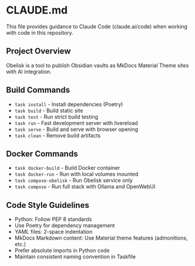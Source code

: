 # CLAUDE.md

This file provides guidance to Claude Code (claude.ai/code) when working with code in this repository.

## Project Overview
Obelisk is a tool to publish Obsidian vaults as MkDocs Material Theme sites with AI integration.

## Build Commands
- `task install` - Install dependencies (Poetry)
- `task build` - Build static site
- `task test` - Run strict build testing
- `task run` - Fast development server with livereload
- `task serve` - Build and serve with browser opening
- `task clean` - Remove build artifacts

## Docker Commands
- `task docker-build` - Build Docker container
- `task docker-run` - Run with local volumes mounted
- `task compose-obelisk` - Run Obelisk service only
- `task compose` - Run full stack with Ollama and OpenWebUI

## Code Style Guidelines
- Python: Follow PEP 8 standards
- Use Poetry for dependency management
- YAML files: 2-space indentation
- MkDocs Markdown content: Use Material theme features (admonitions, etc.)
- Prefer absolute imports in Python code
- Maintain consistent naming convention in Taskfile